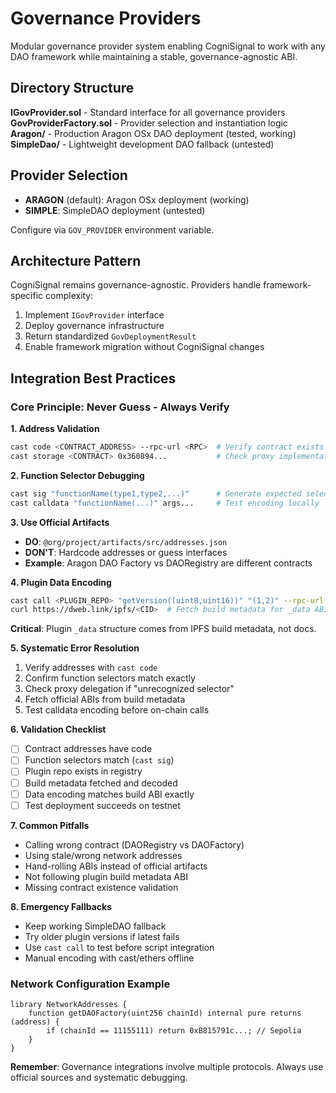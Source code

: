 # Governance Providers

Modular governance provider system enabling CogniSignal to work with any DAO framework while maintaining a stable, governance-agnostic ABI.

## Directory Structure

**IGovProvider.sol** - Standard interface for all governance providers  
**GovProviderFactory.sol** - Provider selection and instantiation logic  
**Aragon/** - Production Aragon OSx DAO deployment (tested, working)  
**SimpleDao/** - Lightweight development DAO fallback (untested)

## Provider Selection

- **ARAGON** (default): Aragon OSx deployment (working)
- **SIMPLE**: SimpleDAO deployment (untested)

Configure via `GOV_PROVIDER` environment variable.

## Architecture Pattern

CogniSignal remains governance-agnostic. Providers handle framework-specific complexity:
1. Implement `IGovProvider` interface
2. Deploy governance infrastructure 
3. Return standardized `GovDeploymentResult`
4. Enable framework migration without CogniSignal changes

## Integration Best Practices

### Core Principle: Never Guess - Always Verify

**1. Address Validation**
```bash
cast code <CONTRACT_ADDRESS> --rpc-url <RPC>  # Verify contract exists
cast storage <CONTRACT> 0x360894...           # Check proxy implementation
```

**2. Function Selector Debugging**  
```bash
cast sig "functionName(type1,type2,...)"      # Generate expected selector
cast calldata "functionName(...)" args...     # Test encoding locally
```

**3. Use Official Artifacts**
- **DO**: `@org/project/artifacts/src/addresses.json`
- **DON'T**: Hardcode addresses or guess interfaces
- **Example**: Aragon DAO Factory vs DAORegistry are different contracts

**4. Plugin Data Encoding**
```bash
cast call <PLUGIN_REPO> "getVersion((uint8,uint16))" "(1,2)" --rpc-url <RPC>
curl https://dweb.link/ipfs/<CID>  # Fetch build metadata for _data ABI
```
**Critical**: Plugin `_data` structure comes from IPFS build metadata, not docs.

**5. Systematic Error Resolution**
1. Verify addresses with `cast code`
2. Confirm function selectors match exactly  
3. Check proxy delegation if "unrecognized selector"
4. Fetch official ABIs from build metadata
5. Test calldata encoding before on-chain calls

**6. Validation Checklist**
- [ ] Contract addresses have code
- [ ] Function selectors match (`cast sig`)
- [ ] Plugin repo exists in registry  
- [ ] Build metadata fetched and decoded
- [ ] Data encoding matches build ABI exactly
- [ ] Test deployment succeeds on testnet

**7. Common Pitfalls**
- Calling wrong contract (DAORegistry vs DAOFactory)
- Using stale/wrong network addresses
- Hand-rolling ABIs instead of official artifacts  
- Not following plugin build metadata ABI
- Missing contract existence validation

**8. Emergency Fallbacks**
- Keep working SimpleDAO fallback
- Try older plugin versions if latest fails
- Use `cast call` to test before script integration
- Manual encoding with cast/ethers offline

### Network Configuration Example
```solidity
library NetworkAddresses {
    function getDAOFactory(uint256 chainId) internal pure returns (address) {
        if (chainId == 11155111) return 0xB815791c...; // Sepolia
    }
}
```

**Remember**: Governance integrations involve multiple protocols. Always use official sources and systematic debugging.